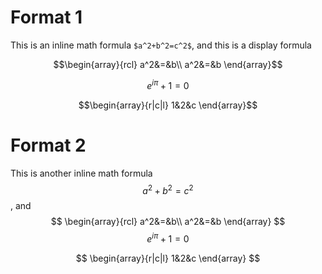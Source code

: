 
# Format 1

This is an inline math formula `$a^2+b^2=c^2$`, and this is a display formula
```math
\begin{array}{rcl}
a^2&=&b\\
a^2&=&b
\end{array}
```
```math
e^{i\pi} + 1 = 0
```
```math
\begin{array}{r|c|l}
1&2&c
\end{array}
```

# Format 2
This is another inline math formula $$a^2+b^2=c^2$$, and 
$$
\begin{array}{rcl}
a^2&=&b\\
a^2&=&b
\end{array}
$$
$$
e^{i\pi} + 1 = 0
$$

$$
\begin{array}{r|c|l}
1&2&c
\end{array}
$$
